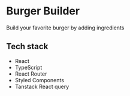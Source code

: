 # Burger Builder

Build your favorite burger by adding ingredients

## Tech stack

- React
- TypeScript
- React Router
- Styled Components
- Tanstack React query
